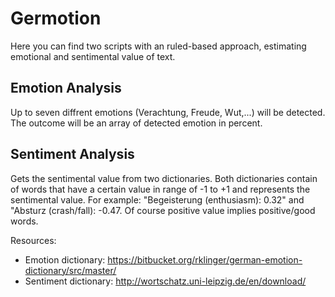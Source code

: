 # Germotion
Here you can find two scripts with an ruled-based approach, estimating emotional and sentimental value of text.

## Emotion Analysis
Up to seven diffrent emotions (Verachtung, Freude, Wut,...) will be detected. The outcome will be an array of detected emotion in percent.

## Sentiment Analysis
Gets the sentimental value from two dictionaries. Both dictionaries contain of words that have a certain value in range of -1 to +1 and represents the sentimental value. For example: "Begeisterung (enthusiasm): 0.32" and "Absturz (crash/fall): -0.47.
Of course positive value implies positive/good words. 

Resources:
- Emotion dictionary: https://bitbucket.org/rklinger/german-emotion-dictionary/src/master/
- Sentiment dictionary: http://wortschatz.uni-leipzig.de/en/download/
